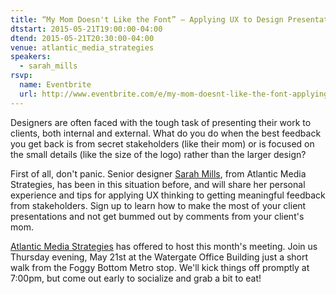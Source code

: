 ```yaml
---
title: “My Mom Doesn't Like the Font” – Applying UX to Design Presentations for Better Client Feedback
dtstart: 2015-05-21T19:00:00-04:00
dtend: 2015-05-21T20:30:00-04:00
venue: atlantic_media_strategies
speakers:
  - sarah_mills
rsvp:
  name: Eventbrite
  url: http://www.eventbrite.com/e/my-mom-doesnt-like-the-font-applying-ux-to-design-presentations-for-better-client-feedback-tickets-16965272587
---
```


Designers are often faced with the tough task of presenting their work to clients, both internal and external. What do you do when the best feedback you get back is from secret stakeholders (like their mom) or is focused on the small details (like the size of the logo) rather than the larger design?

First of all, don't panic. Senior designer [Sarah Mills](https://twitter.com/starsoup7), from Atlantic Media Strategies, has been in this situation before, and will share her personal experience and tips for applying UX thinking to getting meaningful feedback from stakeholders. Sign up to learn how to make the most of your client presentations and not get bummed out by comments from your client's mom.

[Atlantic Media Strategies](http://atlanticmediastrategies.com/) has offered to host this month's meeting. Join us Thursday evening, May 21st at the Watergate Office Building just a short walk from the Foggy Bottom Metro stop. We'll kick things off promptly at 7:00pm, but come out early to socialize and grab a bit to eat!